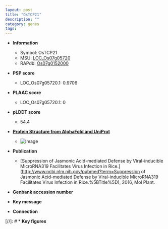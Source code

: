 ```yaml
---
layout: post
title: "OsTCP21"
description: ""
category: genes
tags: 
---
```


* **Information**  
    + Symbol: OsTCP21  
    + MSU: [LOC_Os07g05720](http://rice.plantbiology.msu.edu/cgi-bin/ORF_infopage.cgi?orf=LOC_Os07g05720)  
    + RAPdb: [Os07g0152000](http://rapdb.dna.affrc.go.jp/viewer/gbrowse_details/irgsp1?name=Os07g0152000)  

* **PSP score**  
    + LOC_Os07g05720.1: 0.9706 

* **PLAAC score**  
    + LOC_Os07g05720.1: 0 

* **pLDDT score**
    + 54.4

* **[Protein Structure from AlphaFold and UniProt](https://www.uniprot.org/uniprotkb/Q0D8K4/entry#structure)**
    + ![image](https://ricepsp.github.io/images/Q0/AF-Q0D8K4-F1.png)

* **Publication**  
    + [Suppression of Jasmonic Acid-mediated Defense by Viral-inducible MicroRNA319 Facilitates Virus Infection in Rice.](http://www.ncbi.nlm.nih.gov/pubmed?term=Suppression of Jasmonic Acid-mediated Defense by Viral-inducible MicroRNA319 Facilitates Virus Infection in Rice.%5BTitle%5D), 2016, Mol Plant.

* **Genbank accession number**  

* **Key message**  

* **Connection**  

[//]: # * **Key figures**  


